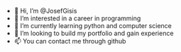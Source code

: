 - 👋 Hi, I’m @JosefGisis
- 👀 I’m interested in a career in programming
- 🌱 I’m currently learning python and computer science 
- 💞️ I’m looking to build my portfolio and gain experience
- 📫 You can contact me through github

<!---
JosefGisis/JosefGisis is a ✨ special ✨ repository because its `README.md` (this file) appears on your GitHub profile.
You can click the Preview link to take a look at your changes.
--->
